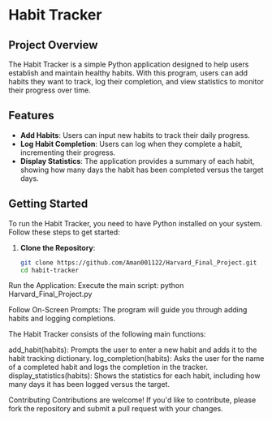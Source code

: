 # Habit Tracker

## Project Overview

The Habit Tracker is a simple Python application designed to help users establish and maintain healthy habits. With this program, users can add habits they want to track, log their completion, and view statistics to monitor their progress over time.

## Features

- **Add Habits**: Users can input new habits to track their daily progress.
- **Log Habit Completion**: Users can log when they complete a habit, incrementing their progress.
- **Display Statistics**: The application provides a summary of each habit, showing how many days the habit has been completed versus the target days.

## Getting Started

To run the Habit Tracker, you need to have Python installed on your system. Follow these steps to get started:

1. **Clone the Repository**:
   ```bash
   git clone https://github.com/Aman001122/Harvard_Final_Project.git
   cd habit-tracker

Run the Application: Execute the main script:
python Harvard_Final_Project.py

Follow On-Screen Prompts: The program will guide you through adding habits and logging completions.

The Habit Tracker consists of the following main functions:

add_habit(habits): Prompts the user to enter a new habit and adds it to the habit tracking dictionary.
log_completion(habits): Asks the user for the name of a completed habit and logs the completion in the tracker.
display_statistics(habits): Shows the statistics for each habit, including how many days it has been logged versus the target.

Contributing
Contributions are welcome! If you'd like to contribute, please fork the repository and submit a pull request with your changes.